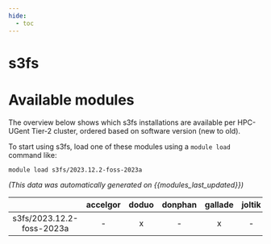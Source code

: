 ```yaml
---
hide:
  - toc
---
```


s3fs
====

# Available modules


The overview below shows which s3fs installations are available per HPC-UGent Tier-2 cluster, ordered based on software version (new to old).

To start using s3fs, load one of these modules using a `module load` command like:

```shell
module load s3fs/2023.12.2-foss-2023a
```

*(This data was automatically generated on {{modules_last_updated}})*  

| |accelgor|doduo|donphan|gallade|joltik|shinx|
| :---: | :---: | :---: | :---: | :---: | :---: | :---: |
|s3fs/2023.12.2-foss-2023a|-|x|-|x|-|-|
